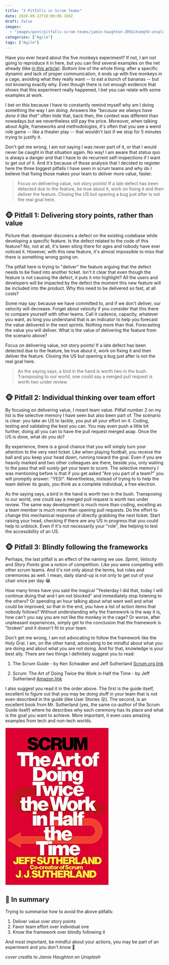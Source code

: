 ```yaml
---
title: "3 Pitfalls in Scrum Teams"
date: 2020-09-22T10:00:00.169Z
draft: false
images:
  - "images/post/pitfalls-scrum-teams/jamie-haughton-Z05GiksmqYU-unsplash.jpg"
categories: ["Agile"]
tags: ["Agile"]
---
```


Have you ever heard about the five monkeys experiment? If not, I am not going to reproduce it in here, but you can find several examples on the net already (like [in this article](https://www.linkedin.com/pulse/five-monkeys-experiment-john-stepper/)). Bottom line of the whole thing: after a specific dynamic and lack of proper communication, it ends up with five monkeys in a cage, avoiding what they really want -- to eat a bunch of bananas -- but not knowing exactly why. Even though there is not enough evidence that shows that this experiment really happened, I bet you can relate with some examples at work.

I bet on this because I have to constantly remind myself why am I doing something the way I am doing. Answers like _"because we always have done it like that"_ often hide that, back then, the context was different than nowadays but we nevertheless still pay the price. Moreover, when talking about Agile, frameworks and methodologies, it's often that you see a weird role game -- like a theater play -- that wouldn't last if we stop for 5 minutes trying to justify it.

Don't get me wrong, I am not saying I was never part of it, or that I would never be caught in that situation again. No way! I am aware that status quo is always a danger and that I have to do recurrent self-inspections if I want to get out of it. And it's because of those analysis that I decided to register here the three biggest pitfalls I have seen in scrum teams and why do I believe that fixing those makes your team to deliver more value, faster.

> Focus on delivering value, not story points! If a late defect has been detected due to the feature, be true about it, work on fixing it and then deliver the feature. Closing the US but opening a bug just after is not the real goal here.

## 🐵 Pitfall 1: Delivering story points, rather than value

Picture that: developer discovers a defect on the existing codebase while developing a specific feature. Is the defect related to the code of this feature? No, not at all, it's been siting there for ages and nobody have ever noticed it. However, with this new feature, it's almost impossible to miss that there is something wrong going on.

The pitfall here is trying to "deliver" the feature arguing that the defect needs to be fixed into another ticket. Isn't it clear that even though the feature is not causing the defect, it puts it into highlight? All the users and developers will be impacted by the defect the moment this new feature will be included into the product. Why this need to be delivered so fast, at all costs?

Some may say: because we have committed to, and if we don't deliver, our velocity will decrease. Forget about velocity if you consider that this there to compare yourself with other teams. Call it cadence, capacity, whatever you want, as long you understand that is an indicator to help you forecast the value delivered in the next sprints. Nothing more than that. Forecasting the value you will deliver. What is the value of delivering the feature from the scenario above?

Focus on delivering value, not story points! If a late defect has been detected due to the feature, be true about it, work on fixing it and then deliver the feature. Closing the US but opening a bug just after is not the real goal here.

> As the saying says, a bird in the hand is worth two in the bush. Transposing to our world, one could say a merged pull request is worth two under review.

## 🐵 Pitfall 2: Individual thinking over team effort

By focusing on delivering value, I meant team value. Pitfall number 2 on my list is the selective memory I have seen but also been part of. The scenario is clear: you take an US to tackle, you put all your effort on it. Coding, testing and validating the best you can. You may even push a little bit further, doing all you can to have the pull request merged asap. Once the US is done, what do you do?

By experience, there is a good chance that you will simply turn your attention to the very next ticket. Like when playing football, you receive the ball and you keep your head down, running toward the goal. Even if you are heavily marked and two other colleagues are there, beside you, only waiting to the pass that will surely get your team to score. The selective memory I was mentioning before is that if you get asked "Are you part of a team?" you will promptly answer: "YES!". Nevertheless, instead of trying to to help the team deliver its goals, you think as a complete individual, a free electron.

As the saying says, a bird in the hand is worth two in the bush. Transposing to our world, one could say a merged pull request is worth two under review. The same way development is much more than coding, excelling as a team member is much more than opening pull requests. Do the effort to change this mechanical response of directly grabbing the next ticket. Start raising your head, checking if there are any US in progress that you could help to unblock. Even if it's not necessarily your "role", like helping to test the accessibility of an US.

## 🐵 Pitfall 3: Blindly following the frameworks

Perhaps, the last pitfall is an effect of the naming we use. _Sprint_, _Velocity_ and _Story Points_ give a notion of competition. Like you were competing with other scrum teams. And it's not only about the terms, but roles and ceremonies as well. I mean, daily stand-up is not only to get out of your chair once per day 😂

How many times have you said the magical "Yesterday I did that, today I will continue doing that and I am not blocked" and immediately stop listening to the others? Or spending an hour talking about what went well and what could be improved, so that in the end, you have a list of action items that nobody follows? Without understanding why the framework is the way it is, how can't you say you are not like the monkey in the cage? Or worse, after unpleasant experiences, simply get to the conclusion that the framework is "broken" and it doesn't fit to your team.

Don't get me wrong, I am not advocating to follow the framework like the Holy Gral. I am, on the other hand, advocating to be mindful about what you are doing and about what you are not doing. And for that, knowledge is your best ally. There are two things I definitely suggest you to read:

1. The Scrum Guide - by Ken Schwaber and Jeff Sutherland [Scrum.org link](https://www.scrum.org/resources/scrum-guide)

2. Scrum: The Art of Doing Twice the Work in Half the Time - by Jeff Sutherland [Amazon link](https://www.amazon.com/Scrum-Doing-Twice-Work-Half/dp/038534645X/ref=asc_df_038534645X/?tag=googshopde-21&linkCode=df0&hvadid=310779890634&hvpos=&hvnetw=g&hvrand=2883196745029858640&hvpone=&hvptwo=&hvqmt=&hvdev=c&hvdvcmdl=&hvlocint=&hvlocphy=9044410&hvtargid=pla-432324015266&psc=1&th=1&psc=1&tag=&ref=&adgrpid=70301320708&hvpone=&hvptwo=&hvadid=310779890634&hvpos=&hvnetw=g&hvrand=2883196745029858640&hvqmt=&hvdev=c&hvdvcmdl=&hvlocint=&hvlocphy=9044410&hvtargid=pla-432324015266)

I also suggest you read it in the order above. The first is the guide itself, excellent to figure out that you may be doing stuff in your team that is not even described in the guide (like User Stories 😮). The second, is an excellent book from Mr. Sutherland (yes, the same co-author of the Scrum Guide itself) where he describes why each ceremony has its place and what is the goal you want to achieve. More important, it even uses amazing examples from tech and non-tech worlds.

![Scrum: The Art of Doing Twice the Work in Half the Time](scrum-book.jpg)

## 🍌 In summary

Trying to summarise how to avoid the above pitfalls:

1. Deliver value over story points
2. Favor team effort over individual one
3. Know the framework over blindly following it

And most important, be mindful about your actions, you may be part of an experiment and you don't know 🙈

_cover credits to Jamie Haughton on Unsplash_
